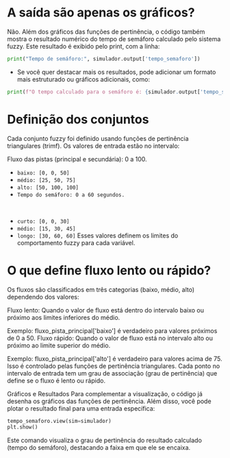 # A saída são apenas os gráficos?
Não. Além dos gráficos das funções de pertinência, o código também mostra o resultado numérico do tempo de semáforo calculado pelo sistema fuzzy. Este resultado é exibido pelo print, com a linha:





```python
print("Tempo de semáforo:", simulador.output['tempo_semaforo'])
```
- Se você quer destacar mais os resultados, pode adicionar um formato mais estruturado ou gráficos adicionais, como:

```python
print(f"O tempo calculado para o semáforo é: {simulador.output['tempo_semaforo']:.2f} segundos.")
```
# Definição dos conjuntos
Cada conjunto fuzzy foi definido usando funções de pertinência triangulares (trimf). Os valores de entrada estão no intervalo:

Fluxo das pistas (principal e secundária): 0 a 100.

- `baixo: [0, 0, 50]`
- `médio: [25, 50, 75]`
- `alto: [50, 100, 100]`
- `Tempo do semáforo: 0 a 60 segundos.`
<br>

- `curto: [0, 0, 30]`
- `médio: [15, 30, 45]`
- `longo: [30, 60, 60]`
Esses valores definem os limites do comportamento fuzzy para cada variável.

# O que define fluxo lento ou rápido?
Os fluxos são classificados em três categorias (baixo, médio, alto) dependendo dos valores:

Fluxo lento: Quando o valor de fluxo está dentro do intervalo baixo ou próximo aos limites inferiores do médio.

Exemplo: fluxo_pista_principal['baixo'] é verdadeiro para valores próximos de 0 a 50.
Fluxo rápido: Quando o valor de fluxo está no intervalo alto ou próximo ao limite superior do médio.

Exemplo: fluxo_pista_principal['alto'] é verdadeiro para valores acima de 75.
Isso é controlado pelas funções de pertinência triangulares. Cada ponto no intervalo de entrada tem um grau de associação (grau de pertinência) que define se o fluxo é lento ou rápido.

Gráficos e Resultados
Para complementar a visualização, o código já desenha os gráficos das funções de pertinência. Além disso, você pode plotar o resultado final para uma entrada específica:

```python
tempo_semaforo.view(sim=simulador)
plt.show()
```
Este comando visualiza o grau de pertinência do resultado calculado (tempo do semáforo), destacando a faixa em que ele se encaixa.